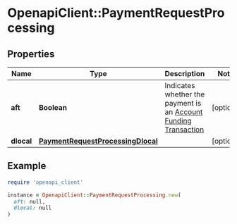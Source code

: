 # OpenapiClient::PaymentRequestProcessing

## Properties

| Name | Type | Description | Notes |
| ---- | ---- | ----------- | ----- |
| **aft** | **Boolean** | Indicates whether the payment is an [Account Funding Transaction](https://docs.checkout.com/payment-actions/account-funding-transactions) | [optional] |
| **dlocal** | [**PaymentRequestProcessingDlocal**](PaymentRequestProcessingDlocal.md) |  | [optional] |

## Example

```ruby
require 'openapi_client'

instance = OpenapiClient::PaymentRequestProcessing.new(
  aft: null,
  dlocal: null
)
```

